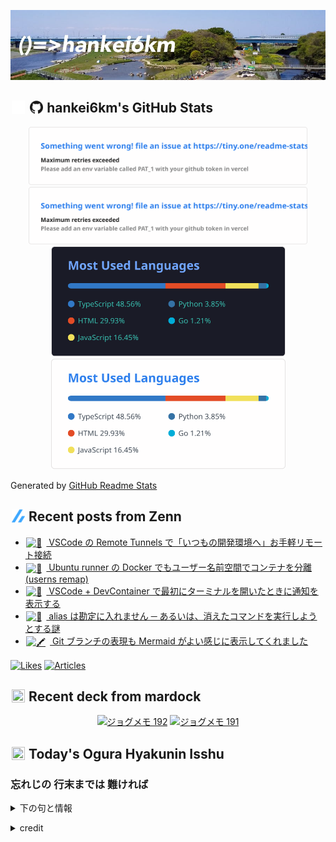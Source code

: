 <p align="center">

![()=>hankei6km](assets/images/header3.jpg)

</p>

<h2>
<img width="24" height="24" style="height:1em;width:1em;margin:0 0.05em 0 0.1em;vertical-align:-0.1em;"
 src="assets/images/github-dark.svg#gh-dark-mode-only" />
<img width="24" height="24" style="height:1em;width:1em;margin:0 0.05em 0 0.1em;vertical-align:-0.1em;"
 src="assets/images/github-light.svg#gh-light-mode-only" />
hankei6km's GitHub Stats
</h2>

<p align="center">

<img width="446" alt="hankei6km's GitHub stats" src="assets/images/stats-dark.svg#gh-dark-mode-only">
<img width="446" alt="hankei6km's GitHub stats" src="assets/images/stats-light.svg#gh-light-mode-only">
<img width="375" alt="Top Langs" src="assets/images/top-langs-dark.svg#gh-dark-mode-only">
<img width="375" alt="Top Langs" src="assets/images/top-langs-light.svg#gh-light-mode-only">

</p>

Generated by [GitHub Readme Stats](https://github.com/anuraghazra/github-readme-stats)

<h2>
<img width="24" height="24" style="width:1em; height:1em; margin: 0 .05em 0 .1em; vertical-align: -0.1em;" src="assets/images/zenn.svg">
Recent posts from Zenn
</h2>

<ul><li><a href="https://zenn.dev/hankei6km/articles/connect-my-machine-via-vscode-remote-tunne"><img style="width:1.1em; height:1.1em; margin: 0 .5em 0 .1em; vertical-align: -0.1em;" width="18" height="18" alt="🔌" src="https://twemoji.maxcdn.com/v/13.1.0/72x72/1f50c.png"> VSCode の Remote Tunnels で「いつもの開発環境へ」お手軽リモート接続</a></li><li><a href="https://zenn.dev/hankei6km/articles/userns-remap-in-gha-ubuntu-runner"><img style="width:1.1em; height:1.1em; margin: 0 .5em 0 .1em; vertical-align: -0.1em;" width="18" height="18" alt="👥" src="https://twemoji.maxcdn.com/v/13.1.0/72x72/1f465.png"> Ubuntu runner の Docker でもユーザー名前空間でコンテナを分離(userns remap)</a></li><li><a href="https://zenn.dev/hankei6km/articles/vscode-devcontainer-first-run-notice"><img style="width:1.1em; height:1.1em; margin: 0 .5em 0 .1em; vertical-align: -0.1em;" width="18" height="18" alt="📑" src="https://twemoji.maxcdn.com/v/13.1.0/72x72/1f4d1.png"> VSCode + DevContainer で最初にターミナルを開いたときに通知を表示する</a></li><li><a href="https://zenn.dev/hankei6km/articles/command-command-v"><img style="width:1.1em; height:1.1em; margin: 0 .5em 0 .1em; vertical-align: -0.1em;" width="18" height="18" alt="🐶" src="https://twemoji.maxcdn.com/v/13.1.0/72x72/1f436.png"> alias は勘定に入れません ─ あるいは、消えたコマンドを実行しようとする謎</a></li><li><a href="https://zenn.dev/hankei6km/articles/mermaid-gitgraph-diagrams"><img style="width:1.1em; height:1.1em; margin: 0 .5em 0 .1em; vertical-align: -0.1em;" width="18" height="18" alt="🖍️" src="https://twemoji.maxcdn.com/v/13.1.0/72x72/1f58d.png"> Git ブランチの表現も Mermaid がよい感じに表示してくれました</a></li></ul>

[![Likes](https://badgen.org/img/zenn/hankei6km/likes?style=flat)](https://zenn.dev/hankei6km)
[![Articles](https://badgen.org/img/zenn/hankei6km/articles?style=flat)](https://zenn.dev/hankei6km)

<h2>
<img width="24" height="24" style="width:1em; height:1em; margin: 0 .05em 0 .1em; vertical-align: -0.1em;" src="https://twemoji.maxcdn.com/v/13.1.0/72x72/1f5bc.png">
Recent deck from mardock
</h2>

<p align="center">
<a href="https://hankei6km.github.io/mardock/deck/2022-12-in-outdoor-192"><img alt="ジョグメモ 192" src="https://hankei6km.github.io/mardock/assets/deck/2022-12-in-outdoor-192/2022-12-in-outdoor-192.png" width="270" height="152"></a>
<a href="https://hankei6km.github.io/mardock/deck/2022-12-in-outdoor-191"><img alt="ジョグメモ 191" src="https://hankei6km.github.io/mardock/assets/deck/2022-12-in-outdoor-191/2022-12-in-outdoor-191.png" width="270" height="152"></a>

</p>

<h2>
<img width="24" height="24" style="width:1em; height:1em; margin: 0 .05em 0 .1em; vertical-align: -0.1em;" src="https://twemoji.maxcdn.com/v/13.1.0/72x72/1f38e.png">
Today's Ogura Hyakunin Isshu
</h2>

<h3>忘れじの 行末までは 難ければ</h3>
<p><details><summary>下の句と情報</summary><p>今日を限りの 命ともがな</p><p>(わすれじの ゆくすゑまでは かたければ　けふをかぎりの いのちともがな)</p><ul><li>歌人 - <a href="http://linkdata.org/resource/rdf1s6833i#kajin_054">http://linkdata.org/resource/rdf1s6833i#kajin_054</a></li><li>読札 - <a href="https://commons.wikimedia.org/wiki/File:Hyakuninisshu_054.jpg">https://commons.wikimedia.org/wiki/File:Hyakuninisshu_054.jpg</a></li><li>異なる記録形式 - <a href="http://linkdata.org/resource/rdf1s8931i#audio_nhk_054">http://linkdata.org/resource/rdf1s8931i#audio_nhk_054</a></li></ul></details></p>

<details>
<summary>credit</summary>

- Title: 小倉百人一首かるたデータ
- Author: [Nanako Takahashi](http://linkdata.org/user/tnanako)
- Source: http://linkdata.org/work/rdf1s6834i
- License: http://creativecommons.org/licenses/by/3.0/deed.ja

</details>

